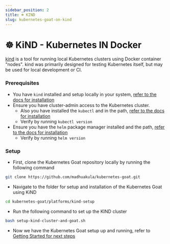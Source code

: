 ```yaml
---
sidebar_position: 2
title: ☸️ KIND
slug: kubernetes-goat-on-kind
---
```


# ☸️ KiND - Kubernetes IN Docker

[kind](https://sigs.k8s.io/kind) is a tool for running local Kubernetes clusters using Docker container "nodes". kind was primarily designed for testing Kubernetes itself, but may be used for local development or CI.

### Prerequisites

* You have `kind` installed and setup locally in your system, [refer to the docs for installation](https://kind.sigs.k8s.io/)
* Ensure you have cluster-admin access to the Kubernetes cluster.
  * Also you have installed the `kubectl` and in the path, [refer to the docs for installation](https://kubernetes.io/docs/tasks/tools/install-kubectl/)
  * Verify by running `kubectl version`
* Ensure you have the `helm` package manager installed and the path, [refer to the docs for installation](https://helm.sh/docs/intro/install)
  * Verify by running `helm version`

### Setup

* First, clone the Kubernetes Goat repository locally by running the following command

```bash
git clone https://github.com/madhuakula/kubernetes-goat.git
```

* Navigate to the folder for setup and installation of the Kubernetes Goat using KiND

```bash
cd kubernetes-goat/platforms/kind-setup
```

* Run the following command to set up the KIND cluster

```bash
bash setup-kind-cluster-and-goat.sh
```

* Now we have the Kubernetes Goat setup up and running, refer to [Getting Started for next steps](../getting-started)
